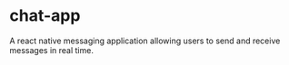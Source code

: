 # chat-app
A react native messaging application allowing users to send and receive messages in real time.
